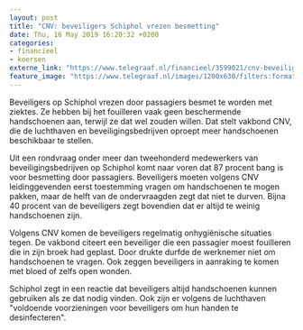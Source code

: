 ```yaml
---
layout: post
title: "CNV: beveiligers Schiphol vrezen besmetting"
date: Thu, 16 May 2019 16:20:32 +0200
categories: 
- financieel 
- koersen 
externe_link: "https://www.telegraaf.nl/financieel/3599021/cnv-beveiligers-schiphol-vrezen-besmetting"
feature_image: "https://www.telegraaf.nl/images/1200x630/filters:format(jpeg):quality(80)/cdn-kiosk-api.telegraaf.nl/c56cc542-77e5-11e9-a5a0-0217670beecd.jpg"
---
```


<p class="intro">Beveiligers op Schiphol vrezen door passagiers besmet te worden met ziektes. Ze hebben bij het fouilleren vaak geen beschermende handschoenen aan, terwijl ze dat wel zouden willen. Dat stelt vakbond CNV, die de luchthaven en beveiligingsbedrijven oproept meer handschoenen beschikbaar te stellen.</p> <p>Uit een rondvraag onder meer dan tweehonderd medewerkers van beveiligingsbedrijven op Schiphol komt naar voren dat 87 procent bang is voor besmetting door passagiers. Beveiligers moeten volgens CNV leidinggevenden eerst toestemming vragen om handschoenen te mogen pakken, maar de helft van de ondervraagden zegt dat niet te durven. Bijna 40 procent van de beveiligers zegt bovendien dat er altijd te weinig handschoenen zijn.</p><p>Volgens CNV komen de beveiligers regelmatig onhygiënische situaties tegen. De vakbond citeert een beveiliger die een passagier moest fouilleren die in zijn broek had geplast. Door drukte durfde de werknemer niet om handschoenen te vragen. Ook zeggen beveiligers in aanraking te komen met bloed of zelfs open wonden.</p><p>Schiphol zegt in een reactie dat beveiligers altijd handschoenen kunnen gebruiken als ze dat nodig vinden. Ook zijn er volgens de luchthaven "voldoende voorzieningen voor beveiligers om hun handen te desinfecteren".</p>
